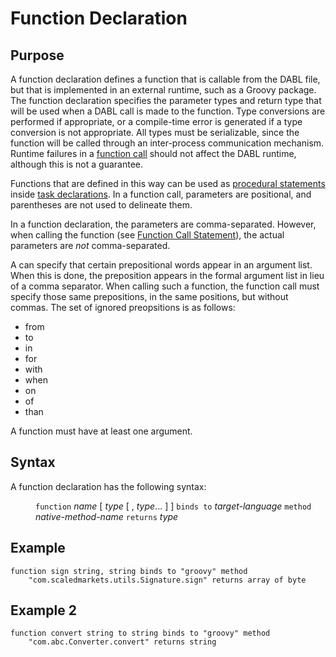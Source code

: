 # Function Declaration

## Purpose

A function declaration defines a function that is callable from the DABL file,
but that is implemented in an external runtime, such as a Groovy package. The
function declaration specifies the parameter types and return type that will be
used when a DABL call is made to the function. Type conversions are performed
if appropriate, or a compile-time error is generated if a type conversion is not
appropriate. All types must be serializable, since the function will be called
through an inter-process communication mechanism. Runtime failures in a
[function call](func_call_stmt.md) should not affect the DABL runtime, although
this is not a guarantee.

Functions that are defined in this way can be used as
[procedural statements](procedural_stmt.md)
inside [task declarations](task_decl.md). In a function call, parameters are
positional, and parentheses are not used to delineate them.

In a function declaration, the parameters are comma-separated. However, when
calling the function (see [Function Call Statement](func_call_stmt.md)), the
actual parameters are <i>not</i> comma-separated.

A can specify that certain prepositional words appear in an argument list. When 
this is done, the preposition appears in the formal argument list in lieu of
a comma separator. When calling such a function, the function call must specify
those same prepositions, in the same positions, but without commas.
The set of ignored preopsitions is as follows:

* from
* to
* in
* for
* with
* when
* on
* of
* than

A function must have at least one argument.

## Syntax

A function declaration has the following syntax:

<dl>
<dd>
<code>function</code> <i>name</i> [ <i>type</i> [ , <i>type</i>... ] ]
	<code>binds to</code> <i>target-language</i>
	<code>method</code> <i>native-method-name</i> <code>returns</code> <i>type</i>
</dd>
</dl>

## Example

```
function sign string, string binds to "groovy" method
    "com.scaledmarkets.utils.Signature.sign" returns array of byte
```
## Example 2

```
function convert string to string binds to "groovy" method
    "com.abc.Converter.convert" returns string
```
